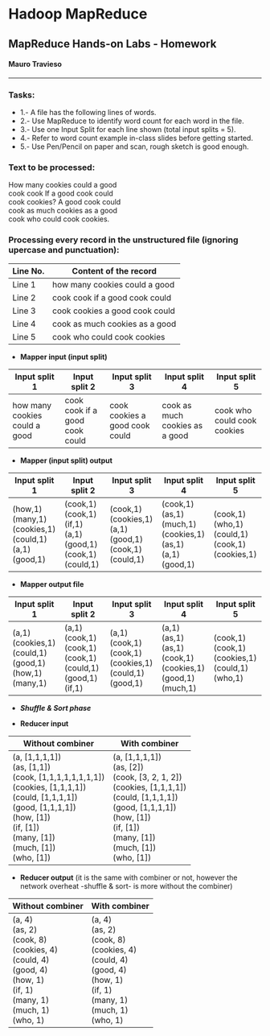 # Hadoop MapReduce

## MapReduce Hands-on Labs - Homework

#### Mauro Travieso 

---

### Tasks:

* 1.- A file has the following lines of words.
* 2.- Use MapReduce to identify word count for each word in the file.
* 3.- Use one Input Split for each line shown (total input splits = 5).
* 4.- Refer to word count example in-class slides before getting started.
* 5.- Use Pen/Pencil on paper and scan, rough sketch is good enough.

### Text to be processed: 

How many cookies could a good <br>
cook cook If a good cook could <br>
cook cookies? A good cook could <br>
cook as much cookies as a good <br>
cook who could cook cookies. <br>

### Processing every record in the unstructured file (ignoring upercase and punctuation):

| Line No. | Content of the record |
| -------- | --------------------- |
| Line 1 | how many cookies could a good |
| Line 2 | cook cook if a good cook could |
| Line 3 | cook cookies a good cook could |
| Line 4 | cook as much cookies as a good |
| Line 5 | cook who could cook cookies |

* **Mapper input (input split)**

| Input split 1 | Input split 2 | Input split 3 | Input split 4 | Input split 5 |
| --- | --- | --- | --- | --- |
| how many cookies could a good | cook cook if a good cook could | cook cookies a good cook could | cook as much cookies as a good | cook who could cook cookies |

* **Mapper (input split) output**

| Input split 1 | Input split 2 | Input split 3 | Input split 4 | Input split 5 |
| --- | --- | --- | --- | --- |
| (how,1)<br> (many,1)<br> (cookies,1)<br> (could,1)<br> (a,1)<br> (good,1) | (cook,1)<br> (cook,1)<br> (if,1)<br> (a,1)<br> (good,1)<br> (cook,1)<br> (could,1) | (cook,1)<br> (cookies,1)<br> (a,1)<br> (good,1)<br> (cook,1)<br> (could,1) | (cook,1)<br> (as,1)<br> (much,1)<br> (cookies,1)<br> (as,1)<br> (a,1)<br> (good,1) | (cook,1)<br> (who,1)<br> (could,1)<br> (cook,1)<br> (cookies,1) |

* **Mapper output file**

| Input split 1 | Input split 2 | Input split 3 | Input split 4 | Input split 5 |
| --- | --- | --- | --- | --- |
| (a,1)<br> (cookies,1)<br> (could,1)<br> (good,1)<br> (how,1)<br> (many,1)<br> | (a,1)<br> (cook,1)<br> (cook,1)<br> (cook,1)<br> (could,1)<br> (good,1)<br> (if,1) | (a,1)<br> (cook,1)<br> (cook,1)<br> (cookies,1)<br> (could,1)<br> (good,1)<br> | (a,1)<br> (as,1)<br> (as,1)<br> (cook,1)<br> (cookies,1)<br> (good,1)<br> (much,1)<br> | (cook,1)<br> (cook,1)<br> (cookies,1)<br> (could,1)<br> (who,1)<br> |

* ***Shuffle & Sort phase***

* **Reducer input**

| Without combiner | With combiner |
| --- | --- |
| (a, [1,1,1,1])<br> (as, [1,1])<br> (cook, [1,1,1,1,1,1,1,1])<br> (cookies, [1,1,1,1])<br> (could, [1,1,1,1])<br> (good, [1,1,1,1])<br> (how, [1])<br> (if, [1])<br> (many, [1])<br> (much, [1])<br> (who, [1]) |  (a, [1,1,1,1])<br> (as, [2])<br> (cook, [3, 2, 1, 2])<br> (cookies, [1,1,1,1])<br> (could, [1,1,1,1])<br> (good, [1,1,1,1])<br> (how, [1])<br> (if, [1])<br> (many, [1])<br> (much, [1])<br> (who, [1]) |

* **Reducer output** (it is the same with combiner or not, however the network overheat -shuffle & sort- is more without the combiner)

| Without combiner | With combiner |
| --- | --- |
| (a, 4)<br> (as, 2)<br> (cook, 8)<br> (cookies, 4)<br> (could, 4)<br> (good, 4)<br> (how, 1)<br> (if, 1)<br> (many, 1)<br> (much, 1)<br> (who, 1) |  (a, 4)<br> (as, 2)<br> (cook, 8)<br> (cookies, 4)<br> (could, 4)<br> (good, 4)<br> (how, 1)<br> (if, 1)<br> (many, 1)<br> (much, 1)<br> (who, 1) |
